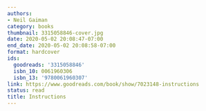 ```yaml
---
authors:
- Neil Gaiman
category: books
thumbnail: 3315058846-cover.jpg
date: 2020-05-02 20:08:47-07:00
end_date: 2020-05-02 20:08:58-07:00
format: hardcover
ids:
  goodreads: '3315058846'
  isbn_10: 0061960306
  isbn_13: '9780061960307'
link: https://www.goodreads.com/book/show/7023148-instructions
status: read
title: Instructions
---
```

